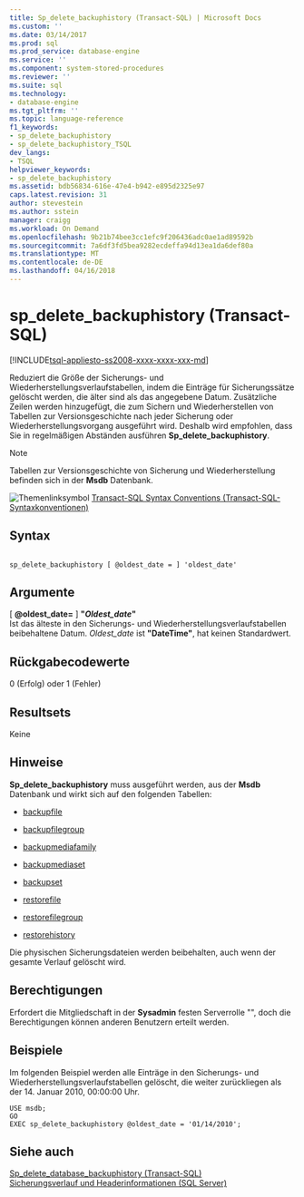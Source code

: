 ```yaml
---
title: Sp_delete_backuphistory (Transact-SQL) | Microsoft Docs
ms.custom: ''
ms.date: 03/14/2017
ms.prod: sql
ms.prod_service: database-engine
ms.service: ''
ms.component: system-stored-procedures
ms.reviewer: ''
ms.suite: sql
ms.technology:
- database-engine
ms.tgt_pltfrm: ''
ms.topic: language-reference
f1_keywords:
- sp_delete_backuphistory
- sp_delete_backuphistory_TSQL
dev_langs:
- TSQL
helpviewer_keywords:
- sp_delete_backuphistory
ms.assetid: bdb56834-616e-47e4-b942-e895d2325e97
caps.latest.revision: 31
author: stevestein
ms.author: sstein
manager: craigg
ms.workload: On Demand
ms.openlocfilehash: 9b21b74bee3cc1efc9f206436adc0ae1ad89592b
ms.sourcegitcommit: 7a6df3fd5bea9282ecdeffa94d13ea1da6def80a
ms.translationtype: MT
ms.contentlocale: de-DE
ms.lasthandoff: 04/16/2018
---
```

# <a name="spdeletebackuphistory-transact-sql"></a>sp_delete_backuphistory (Transact-SQL)
[!INCLUDE[tsql-appliesto-ss2008-xxxx-xxxx-xxx-md](../../includes/tsql-appliesto-ss2008-xxxx-xxxx-xxx-md.md)]

  Reduziert die Größe der Sicherungs- und Wiederherstellungsverlaufstabellen, indem die Einträge für Sicherungssätze gelöscht werden, die älter sind als das angegebene Datum. Zusätzliche Zeilen werden hinzugefügt, die zum Sichern und Wiederherstellen von Tabellen zur Versionsgeschichte nach jeder Sicherung oder Wiederherstellungsvorgang ausgeführt wird. Deshalb wird empfohlen, dass Sie in regelmäßigen Abständen ausführen **Sp_delete_backuphistory**.  
  
> [!NOTE]  
>  Tabellen zur Versionsgeschichte von Sicherung und Wiederherstellung befinden sich in der **Msdb** Datenbank.  
  
 ![Themenlinksymbol](../../database-engine/configure-windows/media/topic-link.gif "Topic link icon") [Transact-SQL Syntax Conventions (Transact-SQL-Syntaxkonventionen)](../../t-sql/language-elements/transact-sql-syntax-conventions-transact-sql.md)  
  
## <a name="syntax"></a>Syntax  
  
```  
  
sp_delete_backuphistory [ @oldest_date = ] 'oldest_date'   
```  
  
## <a name="arguments"></a>Argumente  
 [  **@oldest_date=** ] **"***Oldest_date***"**  
 Ist das älteste in den Sicherungs- und Wiederherstellungsverlaufstabellen beibehaltene Datum. *Oldest_date* ist **"DateTime"**, hat keinen Standardwert.  
  
## <a name="return-code-values"></a>Rückgabecodewerte  
 0 (Erfolg) oder 1 (Fehler)  
  
## <a name="result-sets"></a>Resultsets  
 Keine  
  
## <a name="remarks"></a>Hinweise  
 **Sp_delete_backuphistory** muss ausgeführt werden, aus der **Msdb** Datenbank und wirkt sich auf den folgenden Tabellen:  
  
-   [backupfile](../../relational-databases/system-tables/backupfile-transact-sql.md)  
  
-   [backupfilegroup](../../relational-databases/system-tables/backupfilegroup-transact-sql.md)  
  
-   [backupmediafamily](../../relational-databases/system-tables/backupmediafamily-transact-sql.md)  
  
-   [backupmediaset](../../relational-databases/system-tables/backupmediaset-transact-sql.md)  
  
-   [backupset](../../relational-databases/system-tables/backupset-transact-sql.md)  
  
-   [restorefile](../../relational-databases/system-tables/restorefile-transact-sql.md)  
  
-   [restorefilegroup](../../relational-databases/system-tables/restorefilegroup-transact-sql.md)  
  
-   [restorehistory](../../relational-databases/system-tables/restorehistory-transact-sql.md)  
  
 Die physischen Sicherungsdateien werden beibehalten, auch wenn der gesamte Verlauf gelöscht wird.  
  
## <a name="permissions"></a>Berechtigungen  
 Erfordert die Mitgliedschaft in der **Sysadmin** festen Serverrolle "", doch die Berechtigungen können anderen Benutzern erteilt werden.  
  
## <a name="examples"></a>Beispiele  
 Im folgenden Beispiel werden alle Einträge in den Sicherungs- und Wiederherstellungsverlaufstabellen gelöscht, die weiter zurückliegen als der 14. Januar 2010, 00:00:00 Uhr.  
  
```  
USE msdb;  
GO  
EXEC sp_delete_backuphistory @oldest_date = '01/14/2010';  
```  
  
## <a name="see-also"></a>Siehe auch  
 [Sp_delete_database_backuphistory &#40;Transact-SQL&#41;](../../relational-databases/system-stored-procedures/sp-delete-database-backuphistory-transact-sql.md)   
 [Sicherungsverlauf und Headerinformationen &#40;SQL Server&#41;](../../relational-databases/backup-restore/backup-history-and-header-information-sql-server.md)  
  
  
